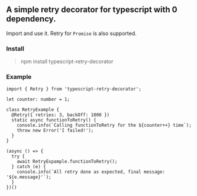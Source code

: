 ## A simple retry decorator for typescript with 0 dependency.
Import and use it. Retry for `Promise` is also supported.

### Install
> npm install typescript-retry-decorator

### Example
```
import { Retry } from 'typescript-retry-decorator';

let counter: number = 1;

class RetryExample {
  @Retry({ retries: 3, backOff: 1000 })
  static async functionToRetry() {
    console.info(`Calling functionToRetry for the ${counter++} time`);
    throw new Error('I failed!');
  }
}

(async () => {
  try {
    await RetryExpample.functionToRetry();
  } catch (e) {
    console.info(`All retry done as expected, final message: '${e.message}'`);
  }
})()
```